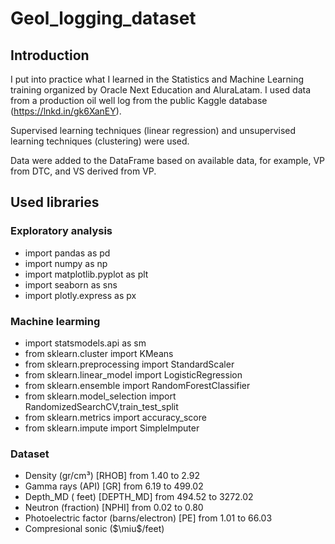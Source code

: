 # Geol_logging_dataset

## Introduction

I put into practice what I learned in the Statistics and Machine Learning training organized by Oracle Next Education and AluraLatam. 
I used data from a production oil well log from the public Kaggle database (https://lnkd.in/gk6XanEY).

Supervised learning techniques (linear regression) and unsupervised learning techniques (clustering) were used.

Data were added to the DataFrame based on available data, for example, VP from DTC, and VS derived from VP.

## Used libraries
### Exploratory analysis
* import pandas as pd
* import numpy as np
* import matplotlib.pyplot as plt
* import seaborn as sns
* import plotly.express as px

### Machine learming
* import statsmodels.api as sm
* from sklearn.cluster import KMeans
* from sklearn.preprocessing import StandardScaler
* from sklearn.linear_model import LogisticRegression
* from sklearn.ensemble import RandomForestClassifier
* from sklearn.model_selection import RandomizedSearchCV,train_test_split
* from sklearn.metrics import accuracy_score
* from sklearn.impute import SimpleImputer

### Dataset
* Density (gr/cm³) [RHOB] from 1.40 to 2.92
* Gamma rays (API) [GR] from 6.19 to 499.02
* Depth_MD ( feet) [DEPTH_MD] from 494.52 to 3272.02
* Neutron  (fraction) [NPHI]  from 0.02 to 0.80
* Photoelectric factor (barns/electron) [PE] from 1.01 to 66.03
* Compresional sonic ($\miu$/feet)
